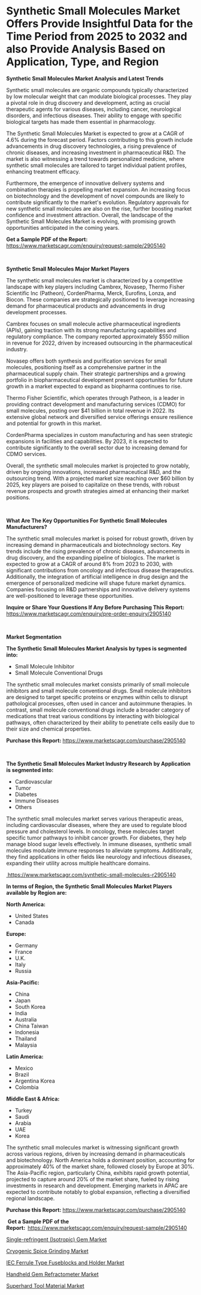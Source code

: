 <p><h1>Synthetic Small Molecules Market Offers Provide Insightful Data for the Time Period from 2025 to 2032 and also Provide Analysis Based on Application, Type, and Region</h1></p><p><strong>Synthetic Small Molecules Market Analysis and Latest Trends</strong></p>
<p><p>Synthetic small molecules are organic compounds typically characterized by low molecular weight that can modulate biological processes. They play a pivotal role in drug discovery and development, acting as crucial therapeutic agents for various diseases, including cancer, neurological disorders, and infectious diseases. Their ability to engage with specific biological targets has made them essential in pharmacology.</p><p>The Synthetic Small Molecules Market is expected to grow at a CAGR of 4.6% during the forecast period. Factors contributing to this growth include advancements in drug discovery technologies, a rising prevalence of chronic diseases, and increasing investment in pharmaceutical R&D. The market is also witnessing a trend towards personalized medicine, where synthetic small molecules are tailored to target individual patient profiles, enhancing treatment efficacy.</p><p>Furthermore, the emergence of innovative delivery systems and combination therapies is propelling market expansion. An increasing focus on biotechnology and the development of novel compounds are likely to contribute significantly to the market's evolution. Regulatory approvals for new synthetic small molecules are also on the rise, further boosting market confidence and investment attraction. Overall, the landscape of the Synthetic Small Molecules Market is evolving, with promising growth opportunities anticipated in the coming years.</p></p>
<p><strong>Get a Sample PDF of the Report:&nbsp;</strong> <a href="https://www.marketscagr.com/enquiry/request-sample/2905140?utm_campaign=2116&utm_medium=2&utm_source=Github&utm_content=ia&utm_term=12032025&utm_id=synthetic-small-molecules">https://www.marketscagr.com/enquiry/request-sample/2905140</a></p>
<p>&nbsp;</p>
<p><strong>Synthetic Small Molecules Major Market Players</strong></p>
<p><p>The synthetic small molecules market is characterized by a competitive landscape with key players including Cambrex, Novasep, Thermo Fisher Scientific Inc (Patheon), CordenPharma, Merck, Eurofins, Lonza, and Biocon. These companies are strategically positioned to leverage increasing demand for pharmaceutical products and advancements in drug development processes.</p><p>Cambrex focuses on small molecule active pharmaceutical ingredients (APIs), gaining traction with its strong manufacturing capabilities and regulatory compliance. The company reported approximately $550 million in revenue for 2022, driven by increased outsourcing in the pharmaceutical industry.</p><p>Novasep offers both synthesis and purification services for small molecules, positioning itself as a comprehensive partner in the pharmaceutical supply chain. Their strategic partnerships and a growing portfolio in biopharmaceutical development present opportunities for future growth in a market expected to expand as biopharma continues to rise.</p><p>Thermo Fisher Scientific, which operates through Patheon, is a leader in providing contract development and manufacturing services (CDMO) for small molecules, posting over $41 billion in total revenue in 2022. Its extensive global network and diversified service offerings ensure resilience and potential for growth in this market.</p><p>CordenPharma specializes in custom manufacturing and has seen strategic expansions in facilities and capabilities. By 2023, it is expected to contribute significantly to the overall sector due to increasing demand for CDMO services.</p><p>Overall, the synthetic small molecules market is projected to grow notably, driven by ongoing innovations, increased pharmaceutical R&D, and the outsourcing trend. With a projected market size reaching over $60 billion by 2025, key players are poised to capitalize on these trends, with robust revenue prospects and growth strategies aimed at enhancing their market positions.</p></p>
<p>&nbsp;</p>
<p><strong>What Are The Key Opportunities For Synthetic Small Molecules Manufacturers?</strong></p>
<p><p>The synthetic small molecules market is poised for robust growth, driven by increasing demand in pharmaceuticals and biotechnology sectors. Key trends include the rising prevalence of chronic diseases, advancements in drug discovery, and the expanding pipeline of biologics. The market is expected to grow at a CAGR of around 8% from 2023 to 2030, with significant contributions from oncology and infectious disease therapeutics. Additionally, the integration of artificial intelligence in drug design and the emergence of personalized medicine will shape future market dynamics. Companies focusing on R&D partnerships and innovative delivery systems are well-positioned to leverage these opportunities.</p></p>
<p><strong>Inquire or Share Your Questions If Any Before Purchasing This Report:</strong> <a href="https://www.marketscagr.com/enquiry/pre-order-enquiry/2905140?utm_campaign=2116&utm_medium=2&utm_source=Github&utm_content=ia&utm_term=12032025&utm_id=synthetic-small-molecules">https://www.marketscagr.com/enquiry/pre-order-enquiry/2905140</a></p>
<p>&nbsp;</p>
<p><strong>Market Segmentation</strong></p>
<p><strong>The Synthetic Small Molecules Market Analysis by types is segmented into:</strong></p>
<p><ul><li>Small Molecule Inhibitor</li><li>Small Molecule Conventional Drugs</li></ul></p>
<p><p>The synthetic small molecules market consists primarily of small molecule inhibitors and small molecule conventional drugs. Small molecule inhibitors are designed to target specific proteins or enzymes within cells to disrupt pathological processes, often used in cancer and autoimmune therapies. In contrast, small molecule conventional drugs include a broader category of medications that treat various conditions by interacting with biological pathways, often characterized by their ability to penetrate cells easily due to their size and chemical properties.</p></p>
<p><strong>Purchase this Report:&nbsp;</strong><a href="https://www.marketscagr.com/purchase/2905140?utm_campaign=2116&utm_medium=2&utm_source=Github&utm_content=ia&utm_term=12032025&utm_id=synthetic-small-molecules">https://www.marketscagr.com/purchase/2905140</a></p>
<p>&nbsp;</p>
<p><strong>The Synthetic Small Molecules Market Industry Research by Application is segmented into:</strong></p>
<p><ul><li>Cardiovascular</li><li>Tumor</li><li>Diabetes</li><li>Immune Diseases</li><li>Others</li></ul></p>
<p><p>The synthetic small molecules market serves various therapeutic areas, including cardiovascular diseases, where they are used to regulate blood pressure and cholesterol levels. In oncology, these molecules target specific tumor pathways to inhibit cancer growth. For diabetes, they help manage blood sugar levels effectively. In immune diseases, synthetic small molecules modulate immune responses to alleviate symptoms. Additionally, they find applications in other fields like neurology and infectious diseases, expanding their utility across multiple healthcare domains.</p></p>
<p><a href="https://www.marketscagr.com/synthetic-small-molecules-r2905140?utm_campaign=2116&utm_medium=2&utm_source=Github&utm_content=ia&utm_term=12032025&utm_id=synthetic-small-molecules">&nbsp;https://www.marketscagr.com/synthetic-small-molecules-r2905140</a></p>
<p><strong>In terms of Region, the Synthetic Small Molecules Market Players available by Region are:</strong></p>
<p>
    <p> <strong> North America: </strong>
        <ul>
            <li>United States</li>
            <li>Canada</li>
        </ul>
        </p> 
    <p> <strong> Europe: </strong>
        <ul>
            <li>Germany</li>
            <li>France</li>
            <li>U.K.</li>
            <li>Italy</li>
            <li>Russia</li>
        </ul>
        </p> 
    <p> <strong> Asia-Pacific: </strong>
        <ul>
            <li>China</li>
            <li>Japan</li>
            <li>South Korea</li>
            <li>India</li>
            <li>Australia</li>
            <li>China Taiwan</li>
            <li>Indonesia</li>
            <li>Thailand</li>
            <li>Malaysia</li>
        </ul>
        </p> 
    <p> <strong> Latin America: </strong>
        <ul>
            <li>Mexico</li>
            <li>Brazil</li>
            <li>Argentina Korea</li>
            <li>Colombia</li>
        </ul>
        </p> 
    <p> <strong> Middle East & Africa: </strong>
        <ul>
            <li>Turkey</li>
            <li>Saudi</li>
            <li>Arabia</li>
            <li>UAE</li>
            <li>Korea</li>
        </ul>
    </p>
    </p>
<p><p>The synthetic small molecules market is witnessing significant growth across various regions, driven by increasing demand in pharmaceuticals and biotechnology. North America holds a dominant position, accounting for approximately 40% of the market share, followed closely by Europe at 30%. The Asia-Pacific region, particularly China, exhibits rapid growth potential, projected to capture around 20% of the market share, fueled by rising investments in research and development. Emerging markets in APAC are expected to contribute notably to global expansion, reflecting a diversified regional landscape.</p></p>
<p><strong>Purchase this Report: </strong><a href="https://www.marketscagr.com/purchase/2905140?utm_campaign=2116&utm_medium=2&utm_source=Github&utm_content=ia&utm_term=12032025&utm_id=synthetic-small-molecules">https://www.marketscagr.com/purchase/2905140</a></p>
<p>&nbsp;<strong>Get a Sample PDF of the Report:&nbsp;&nbsp;</strong><a href="https://www.marketscagr.com/enquiry/request-sample/2905140?utm_campaign=2116&utm_medium=2&utm_source=Github&utm_content=ia&utm_term=12032025&utm_id=synthetic-small-molecules">https://www.marketscagr.com/enquiry/request-sample/2905140</a></p>
<p><strong></strong></p>
<p><p><a href="https://github.com/sofayahoo2023/Market-Research-Report-List-7/blob/main/single-refringent-isotropic-gem-market.md?utm_campaign=2116&utm_medium=2&utm_source=Github&utm_content=ia&utm_term=12032025&utm_id=synthetic-small-molecules">Single-refringent (Isotropic) Gem Market</a></p><p><a href="https://github.com/joannesouthgate/Market-Research-Report-List-5/blob/main/cryogenic-spice-grinding-market.md?utm_campaign=2116&utm_medium=2&utm_source=Github&utm_content=ia&utm_term=12032025&utm_id=synthetic-small-molecules">Cryogenic Spice Grinding Market</a></p><p><a href="https://github.com/DianaWilson796/Market-Research-Report-List-1/blob/main/iec-ferrule-type-fuseblocks-and-holder-market.md?utm_campaign=2116&utm_medium=2&utm_source=Github&utm_content=ia&utm_term=12032025&utm_id=synthetic-small-molecules">IEC Ferrule Type Fuseblocks and Holder Market</a></p><p><a href="https://github.com/lazregaartun/Market-Research-Report-List-1/blob/main/handheld-gem-refractometer-market.md?utm_campaign=2116&utm_medium=2&utm_source=Github&utm_content=ia&utm_term=12032025&utm_id=synthetic-small-molecules">Handheld Gem Refractometer Market</a></p><p><a href="https://github.com/maclarensidney/Market-Research-Report-List-1/blob/main/superhard-tool-material-market.md?utm_campaign=2116&utm_medium=2&utm_source=Github&utm_content=ia&utm_term=12032025&utm_id=synthetic-small-molecules">Superhard Tool Material Market</a></p></p>